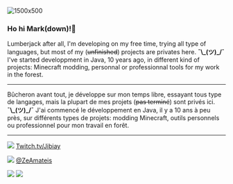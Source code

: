 
![1500x500](https://user-images.githubusercontent.com/7621593/135436943-d8ff7235-402b-499f-969d-6279a3833541.jpg)

### Ho hi Mark(down)!👋

Lumberjack after all, I'm developing on my free time, trying all type of languages, but most of my (~~unfinished~~) projects are privates here. **¯\\\_(ツ)_/¯**
I've started developpment in Java, 10 years ago, in different kind of projects: Minecraft modding, personnal or professionnal tools for my work in the forest.
___

Bûcheron avant tout, je développe sur mon temps libre, essayant tous type de langages, mais la plupart de mes projets (~~pas terminé~~) sont privés ici. **¯\\\_(ツ)_/¯**
J'ai commencé le développement en Java, il y a 10 ans à peu près, sur différents types de projets: modding Minecraft, outils personnels ou professionnel pour mon travail en forêt.
___
<img src="https://static.twitchcdn.net/assets/favicon-32-e29e246c157142c94346.png"></img>
<a href="https://twitch.tv/jibiay">Twitch.tv/Jibiay</a>

<img src="https://abs.twimg.com/favicons/twitter.ico"></img>
<a href="https://twitter.com/ZeAmateis">@ZeAmateis</a>


![](https://github-readme-stats-biya-jibaymcs.vercel.app/api/top-langs/?username=JibayMcs&langs_count=20&layout=compact&theme=tokyonight)
![](https://github-readme-stats-biya-jibaymcs.vercel.app/api?username=JibayMcs&show_icons=true&layout=compact&theme=tokyonight)

